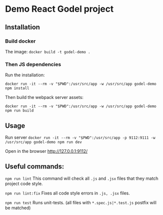 # Demo React Godel project

## Installation

### Build docker
The image:
`docker build -t godel-demo .`

### Then JS dependencies

Run the installation:

`docker run -it --rm -v "$PWD":/usr/src/app -w /usr/src/app godel-demo npm install`

Then build the webpack server assets:

`docker run -it --rm -v "$PWD":/usr/src/app -w /usr/src/app godel-demo npm run build`

## Usage

Run server
`docker run -it --rm -v "$PWD":/usr/src/app -p 9112:9111 -w /usr/src/app godel-demo npm run dev`

Open in the browser http://127.0.0.1:9112/

## Useful commands:

`npm run lint`
This command will check all `.js` and `.jsx` files that they match project code style. 

`npm run lint:fix`
Fixes all code style errors in `.js, .jsx` files.

`npm run test`
Runs unit-tests. (all files with `*.spec.js|*.test.js` postfix will be matched)
